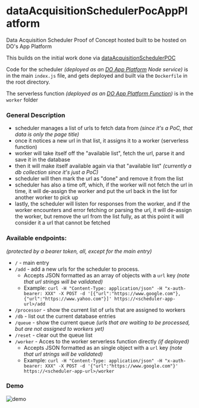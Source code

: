 # dataAcquisitionSchedulerPocAppPlatform
Data Acquisition Scheduler Proof of Concept hosted built to be hosted on DO's App Platform

This builds on the initial work done via [dataAcquisitionSchedulerPOC](https://github.com/rdig/dataAcquisitionSchedulerPOC)

Code for the scheduler _(deployed as an [DO App Platform](https://docs.digitalocean.com/products/app-platform/) Node service)_ is in the main `index.js` file, and gets deployed and built via the `Dockerfile` in the root directory.

The serverless function _(deployed as an [DO App Platform Function](https://docs.digitalocean.com/products/functions/))_ is in the `worker` folder

### General Description
- scheduler manages a list of urls to fetch data from _(since it's a PoC, that data is only the page title)_
- once it notices a new url in that list, it assigns it to a worker (serverless function)
- worker will take itself off the "available list", fetch the url, parse it and save it in the database
- then it will make itself available again via that "available list" _(currently a db collection since it's just a PoC)_
- scheduler will then mark the url as "done" and remove it from the list
- scheduler has also a time off, which, if the worker will not fetch the url in time, it will de-assign the worker and put the url back in the list for another worker to pick up
- lastly, the scheduler will listen for responses from the worker, and if the worker encounters and error fetching or parsing the url, it will de-assign the worker, but remove the url from the list fully, as at this point it will consider it a url that cannot be fetched

### Available endpoints:
_(protected by a bearer token, all, except for the main entry)_

- `/` - main entry
- `/add` - add a new urls for the scheduler to process.
  - Accepts JSON formatted as an array of objects with a `url` key _(note that url strings will be validated)_
  - Example: `curl -H "Content-Type: application/json" -H "x-auth-bearer: XXX" -X POST -d '[{"url":"https://www.google.com"}, {"url":"https://www.yahoo.com"}]' https://<scheduler-app-url>/add`
- `/processor` - show the current list of urls that are assigned to workers
- `/db` - list out the current database entries
- `/queue` - show the current queue _(urls that are waiting to be processed, but are not assigned to workers yet)_
- `/reset` - clear out the queue list
- `/worker` - Acces to the worker serverless function directly _(if deployed)_
  - Accepts JSON formatted as an single object with a `url` key _(note that url strings will be validated)_
  - Example: `curl -H "Content-Type: application/json" -H "x-auth-bearer: XXX" -X POST -d '{"url":"https://www.google.com"}' https://<scheduler-app-url>/worker`

### Demo

![demo](./demo.gif)
